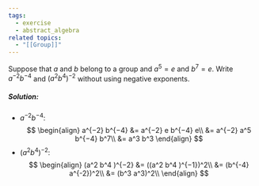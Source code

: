 ```yaml
---
tags:
  - exercise
  - abstract_algebra
related topics:
  - "[[Group]]"
---
```

Suppose that $a$ and $b$ belong to a group and $a^5 = e$ and $b^7 = e$. Write $a^{−2} b^{−4}$  and $(a^2 b^4 )^{−2}$ without using negative exponents.
##### Solution:
- $a^{−2} b^{−4}$:$$
	\begin{align}
		a^{−2} b^{−4} 
			&= a^{−2} e b^{−4} e\\
			&= a^{−2} a^5 b^{−4} b^7\\
			&= a^3 b^3
	\end{align}
	$$
- $(a^2 b^4 )^{−2}$:$$
	\begin{align}
	(a^2 b^4 )^{−2}
	&= ((a^2 b^4 )^{−1})^2\\
	&= (b^{-4} a^{-2})^2\\
	&= (b^3 a^3)^2\\
	\end{align}
	$$